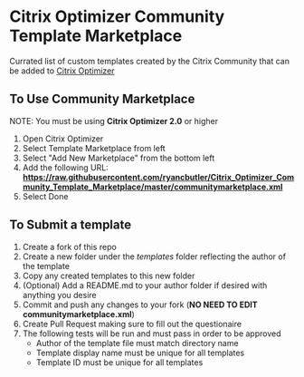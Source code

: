 # Citrix Optimizer Community Template Marketplace
Currated list of custom templates created by the Citrix Community that can be added to [Citrix Optimizer](https://support.citrix.com/article/CTX224676)

## To Use Community Marketplace
NOTE: You must be using **Citrix Optimizer 2.0** or higher

1. Open Citrix Optimizer
2. Select Template Marketplace from left
3. Select "Add New Marketplace" from the bottom left
4. Add the following URL:
**https://raw.githubusercontent.com/ryancbutler/Citrix_Optimizer_Community_Template_Marketplace/master/communitymarketplace.xml**
5. Select Done

## To Submit a template

1. Create a fork of this repo
2. Create a new folder under the *templates* folder reflecting the author of the template
3. Copy any created templates to this new folder
4. (Optional) Add a README.md to your author folder if desired with anything you desire
5. Commit and push any changes to your fork (**NO NEED TO EDIT communitymarketplace.xml**)
6. Create Pull Request making sure to fill out the questionaire
7. The following tests will be run and must pass in order to be approved
    - Author of the template file must match directory name
    - Template display name must be unique for all templates
    - Template ID must be unique for all templates